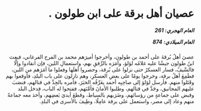 <h1 dir="rtl">عصيان أهل برقة على ابن طولون .</h1>

<h5 dir="rtl">العام الهجري:  261

العام الميلادي: 874

</h5>

<p dir="rtl">عصيَ أهلُ بُرقةَ على أحمد بن طولون، وأخرجوا أميرَهم محمد بن الفرج الفرغاني، فبعث ابنُ طولون جيشًا عليه غلامُه لؤلؤ، وأمَرَه بالرِّفقِ بهم، واستعمالِ اللين، فإن انقادوا وإلَّا فالسَّيفُ، فسار العسكرُ حتى نزلوا على بُرقة، وحصروا أهلَها وفعلوا ما أمَرَهم من اللين، فطَمِعَ أهلُ برقة، وخرجوا يومًا على بعضِ العسكرِ، وهم نازلون على باب البلدِ، فأوقعوا بهم وقَتَلوا منهم. فأرسل لؤلؤ إلى صاحِبِه أحمد يعَرِّفُه الخبَرَ، فأمره بالجِدِّ في قتالهم، فنصَبَ عليهم المجانيق، وجَدَّ في قتالهم، وطلبوا الأمانَ فأمَّنَهم، ففتحوا له الباب، فدخل البلد وقبض على جماعةٍ من رؤسائهم، وضَرَبهم بالسياط، وقطعَ أيديَ بَعضِهم، وأخذ معه جماعةً منهم وعاد إلى مصر، واستعمل على برقة عامِلًا، وطِيفَ بالأسرى في البلدِ.</p></br>
